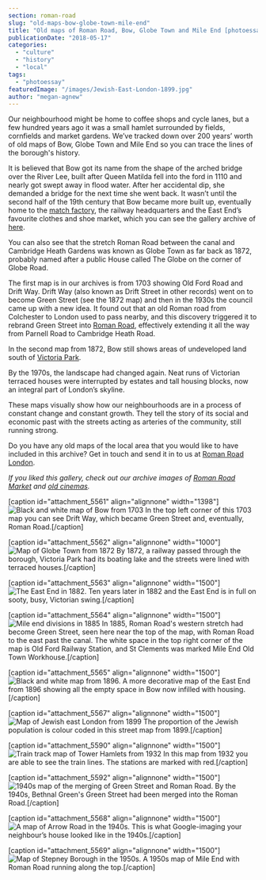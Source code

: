 ```yaml
---
section: roman-road
slug: "old-maps-bow-globe-town-mile-end"
title: "Old maps of Roman Road, Bow, Globe Town and Mile End [photoessay]"
publicationDate: "2018-05-17"
categories: 
  - "culture"
  - "history"
  - "local"
tags: 
  - "photoessay"
featuredImage: "/images/Jewish-East-London-1899.jpg"
author: "megan-agnew"
---
```


Our neighbourhood might be home to coffee shops and cycle lanes, but a few hundred years ago it was a small hamlet surrounded by fields, cornfields and market gardens. We’ve tracked down over 200 years’ worth of old maps of Bow, Globe Town and Mile End so you can trace the lines of the borough's history.

It is believed that Bow got its name from the shape of the arched bridge over the River Lee, built after Queen Matilda fell into the ford in 1110 and nearly got swept away in flood water. After her accidental dip, she demanded a bridge for the next time she went back. It wasn’t until the second half of the 19th century that Bow became more built up, eventually home to the [match factory](https://romanroadlondon.com/annie-besant-match-girl-riots-bow/), the railway headquarters and the East End’s favourite clothes and shoe market, which you can see the gallery archive of [here](https://romanroadlondon.com/market-archive-old-images-60s-70s-80s-90s/).

You can also see that the stretch Roman Road between the canal and Cambridge Heath Gardens was known as Globe Town as far back as 1872, probably named after a public House called The Globe on the corner of Globe Road.

The first map is in our archives is from 1703 showing Old Ford Road and Drift Way. Drift Way (also known as Drift Street in other records) went on to become Green Street (see the 1872 map) and then in the 1930s the council came up with a new idea. It found out that an old Roman road from Colchester to London used to pass nearby, and this discovery triggered it to rebrand Green Street into [Roman Road](https://romanroadlondon.com/market-archive-old-images-60s-70s-80s-90s/), effectively extending it all the way from Parnell Road to Cambridge Heath Road.

In the second map from 1872, Bow still shows areas of undeveloped land south of [Victoria Park](https://romanroadlondon.com/victoria-park-east-london-bow/).

By the 1970s, the landscape had changed again. Neat runs of Victorian terraced houses were interrupted by estates and tall housing blocks, now an integral part of London’s skyline.

These maps visually show how our neighbourhoods are in a process of constant change and constant growth. They tell the story of its social and economic past with the streets acting as arteries of the community, still running strong.

Do you have any old maps of the local area that you would like to have included in this archive? Get in touch and send it in to us at [Roman Road London](https://romanroadlondon.com/contact/).

_If you liked this gallery, check out our archive images of [Roman Road Market](https://romanroadlondon.com/market-archive-old-images-60s-70s-80s-90s/) and [old cinemas](https://romanroadlondon.com/old-cinemas-bow-mile-end/)._

\[caption id="attachment\_5561" align="alignnone" width="1398"\]![Black and white map of Bow from 1703](/images/1703-_Driftway_-became-Green-Street-then-Roman-Road-e1526557186606.jpg) In the top left corner of this 1703 map you can see Drift Way, which became Green Street and, eventually, Roman Road.\[/caption\]

\[caption id="attachment\_5562" align="alignnone" width="1000"\]![Map of Globe Town from 1872](/images/Globe-Town-Roman-Road-1872.jpg) By 1872, a railway passed through the borough, Victoria Park had its boating lake and the streets were lined with terraced houses.\[/caption\]

\[caption id="attachment\_5563" align="alignnone" width="1500"\]![The East End in 1882.](/images/1882-Map-East-London.jpg) Ten years later in 1882 and the East End is in full on sooty, busy, Victorian swing.\[/caption\]

\[caption id="attachment\_5564" align="alignnone" width="1500"\]![Mile end divisions in 1885](/images/Map-of-Mile-End-Old-Town-Divisions-of-New-Borough-Source-Report-of-the-Boundary-Commissioners-for-England-and-Wales.-Printed-by-Eyre-and-Spottiswoode-London.-1885..jpg) In 1885, Roman Road's western stretch had become Green Street, seen here near the top of the map, with Roman Road to the east past the canal. The white space in the top right corner of the map is Old Ford Railway Station, and St Clements was marked Mile End Old Town Workhouse.\[/caption\]

\[caption id="attachment\_5565" align="alignnone" width="1500"\]![Black and white map from 1896.](/images/Map-of-East-London-1896.jpg) A more decorative map of the East End from 1896 showing all the empty space in Bow now infilled with housing.\[/caption\]

\[caption id="attachment\_5567" align="alignnone" width="1500"\]![Map of Jewish east London from 1899](/images/Jewish-East-London-1899.jpg) The proportion of the Jewish population is colour coded in this street map from 1899.\[/caption\]

\[caption id="attachment\_5590" align="alignnone" width="1500"\]![Train track map of Tower Hamlets from 1932](/images/1932.jpg) In this map from 1932 you are able to see the train lines. The stations are marked with red.\[/caption\]

\[caption id="attachment\_5592" align="alignnone" width="1500"\]![1940s map of the merging of Green Street and Roman Road.](/images/1940.jpg) By the 1940s, Bethnal Green's Green Street had been merged into the Roman Road.\[/caption\]

\[caption id="attachment\_5568" align="alignnone" width="1500"\]![A map of Arrow Road in the 1940s.](/images/Arrow-Road-late-1940s.jpg) This is what Google-imaging your neighbour’s house looked like in the 1940s.\[/caption\]

\[caption id="attachment\_5569" align="alignnone" width="1500"\]![Map of Stepney Borough in the 1950s.](/images/1950s-map-Stepney-Borough.jpg) A 1950s map of Mile End with Roman Road running along the top.\[/caption\]
